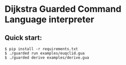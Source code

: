 # Dijkstra Guarded Command Language interpreter

## Quick start:
```console
$ pip install -r requirements.txt
$ ./guarded run examples/euqclid.gua
$ ./guarded derive examples/derive.gua
```
